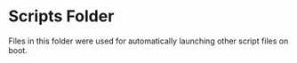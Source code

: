 # Scripts Folder

Files in this folder were used for automatically launching other script files on boot.

